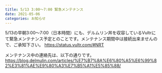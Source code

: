 ```yaml
---
title: 5/13 3:00〜7:00 緊急メンテナンス
date: 2021-05-06
categories: お知らせ
---
```


5/13の早朝3:00〜7:00（日本時間）にも、デルムリン丼を収容しているVultrにて緊急メンテナンス予定とのことです。メンテナンス期間中は接続出来ませんので、ご承知下さい。
https://status.vultr.com/#NRT

メンテナンス中の連絡先は、以下の通りです。
https://blog.delmulin.com/articles/%E7%B7%8A%E6%80%A5%E6%99%82%E3%81%AE%E9%80%A3%E7%B5%A1%E5%85%88/
